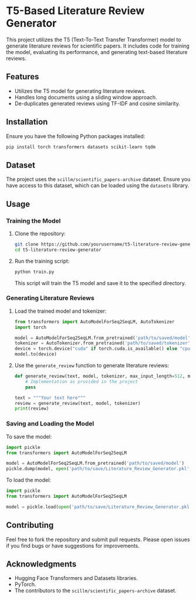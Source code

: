 # T5-Based Literature Review Generator

This project utilizes the T5 (Text-To-Text Transfer Transformer) model to generate literature reviews for scientific papers. It includes code for training the model, evaluating its performance, and generating text-based literature reviews.

## Features

- Utilizes the T5 model for generating literature reviews.
- Handles long documents using a sliding window approach.
- De-duplicates generated reviews using TF-IDF and cosine similarity.

## Installation

Ensure you have the following Python packages installed:

```bash
pip install torch transformers datasets scikit-learn tqdm
```

## Dataset

The project uses the `scillm/scientific_papers-archive` dataset. Ensure you have access to this dataset, which can be loaded using the `datasets` library.

## Usage

### Training the Model

1. Clone the repository:

    ```bash
    git clone https://github.com/yourusername/t5-literature-review-generator.git
    cd t5-literature-review-generator
    ```

2. Run the training script:

    ```bash
    python train.py
    ```

   This script will train the T5 model and save it to the specified directory.

### Generating Literature Reviews

1. Load the trained model and tokenizer:

    ```python
    from transformers import AutoModelForSeq2SeqLM, AutoTokenizer
    import torch

    model = AutoModelForSeq2SeqLM.from_pretrained('path/to/saved/model')
    tokenizer = AutoTokenizer.from_pretrained('path/to/saved/tokenizer')
    device = torch.device("cuda" if torch.cuda.is_available() else "cpu")
    model.to(device)
    ```

2. Use the `generate_review` function to generate literature reviews:

    ```python
    def generate_review(text, model, tokenizer, max_input_length=512, max_target_length=128):
        # Implementation as provided in the project
        pass

    text = """Your text here"""
    review = generate_review(text, model, tokenizer)
    print(review)
    ```

### Saving and Loading the Model

To save the model:

```python
import pickle
from transformers import AutoModelForSeq2SeqLM

model = AutoModelForSeq2SeqLM.from_pretrained('path/to/saved/model')
pickle.dump(model, open('path/to/save/Literature_Review_Generator.pkl', 'wb'))
```

To load the model:

```python
import pickle
from transformers import AutoModelForSeq2SeqLM

model = pickle.load(open('path/to/save/Literature_Review_Generator.pkl', 'rb'))
```

## Contributing

Feel free to fork the repository and submit pull requests. Please open issues if you find bugs or have suggestions for improvements.

## Acknowledgments

- Hugging Face Transformers and Datasets libraries.
- PyTorch.
- The contributors to the `scillm/scientific_papers-archive` dataset.
